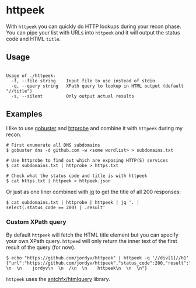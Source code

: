 # httpeek

With `httpeek` you can quickly do HTTP lookups during your recon phase. 
You can pipe your list with URLs into `httpeek` and it will output the status code
and HTML `title`. 

## Usage

```

Usage of ./httpeek:
  -f, --file string    Input file to use instead of stdin
  -q, --query string   XPath query to lookup in HTML output (default "//title")
  -s, --silent         Only output actual results

```

## Examples

I like to use [gobuster](https://github.com/OJ/gobuster) and [httprobe](https://github.com/tomnomnom/httprobe) and combine it with `httpeek` during my recon.

```
# First enumerate all DNS subdomains
$ gobuster dns -d github.com -w <some wordlist> > subdomains.txt

# Use httprobe to find out which are exposing HTTP(S) services
$ cat subdomains.txt | httprobe > https.txt

# Check what the status code and title is with httpeek
$ cat https.txt | httpeek > httpeek.json
```

Or just as one liner combined with [jq](https://github.com/stedolan/jq) to get the title of all 200 responses:

```
$ cat subdomains.txt | httprobe | httpeek | jq '. | select(.status_code == 200) | .result'
```

### Custom XPath query

By default `httpeek` will fetch the HTML title element but you can specify your own XPath query.
`httpeed` will only return the inner text of the first result of the query (for now).

```
$ echo "https://github.com/jordyv/httpeek" | httpeek -q '//div[1]//h1'
{"url":"https://github.com/jordyv/httpeek","status_code":200,"result":"\n    \n  \n    jordyv\n  \n  /\n  \n    httpeek\n  \n  \n"}
```

`httpeek` uses the [antchfx/htmlquery](https://github.com/antchfx/htmlquery) library.
